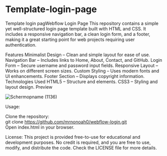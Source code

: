 # Template-login-page
Template login pagWebflow Login Page
This repository contains a simple yet well-structured login page template built with HTML and CSS. It includes a responsive navigation bar, a clean login form, and a footer, making it a great starting point for web projects requiring user authentication.

Features
Minimalist Design – Clean and simple layout for ease of use.
Navigation Bar – Includes links to Home, About, Contact, and GitHub.
Login Form – Secure username and password input fields.
Responsive Layout – Works on different screen sizes.
Custom Styling – Uses modern fonts and UI enhancements.
Footer Section – Displays copyright information.
Technologies Used
HTML5 – Structure and elements.
CSS3 – Styling and layout design.
Preview

![Schermopname (1136)](https://github.com/user-attachments/assets/e387580a-13fb-40d2-be5b-eb5ad8001881)

Usage:

Clone the repository:                                                                                                                                                           
git clone https://github.com/mrnonoah0/webflow-login.git                                                                                                                        
Open index.html in your browser.

License:
This project is provided free-to-use for educational and development purposes. No credit is required, and you are free to use, modify, and distribute the code. Check the LICENSE file for more details.
